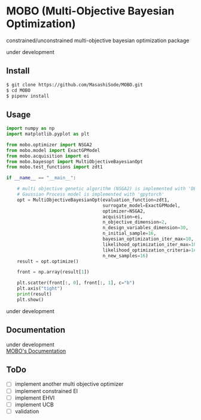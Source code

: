 # MOBO (Multi-Objective Bayesian Optimization)

constrained/unconstrained multi-objective bayesian optimization package

under development

## Install

```bash
$ git clone https://github.com/MasashiSode/MOBO.git
$ cd MOBO
$ pipenv install
```

## Usage

```python
import numpy as np
import matplotlib.pyplot as plt

from mobo.optimizer import NSGA2
from mobo.model import ExactGPModel
from mobo.acquisition import ei
from mobo.bayesopt import MultiObjectiveBayesianOpt
from mobo.test_functions import zdt1

if __name__ == "__main__":

    # multi objective genetic algorithm (NSGA2) is implemented with 'DEAP'
    # Gaussian Process model is implemented with 'gpytorch'
    opt = MultiObjectiveBayesianOpt(evaluation_function=zdt1,
                                    surrogate_model=ExactGPModel,
                                    optimizer=NSGA2,
                                    acquisition=ei,
                                    n_objective_dimension=2,
                                    n_design_variables_dimension=30,
                                    n_initial_sample=16,
                                    bayesian_optimization_iter_max=10,
                                    likelihood_optimization_iter_max=1000,
                                    likelihood_optimization_criteria=1e-8,
                                    n_new_samples=16)
    result = opt.optimize()

    front = np.array(result[1])

    plt.scatter(front[:, 0], front[:, 1], c="b")
    plt.axis("tight")
    print(result)
    plt.show()
```

under development

## Documentation

under development  
[MOBO's Documentation](https://www.masashisode.com/MOBO/)

## ToDo

- [ ] implement another multi objective optimizer
- [ ] implement constrained EI
- [ ] implement EHVI
- [ ] implement UCB
- [ ] validation

